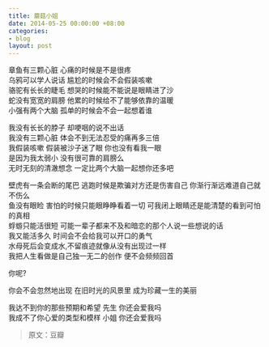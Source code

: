 ```yaml
---
title: 蘑菇小姐
date: 2014-05-25 00:00:00 +08:00
categories:
- blog
layout: post
---
```


章鱼有三颗心脏 心痛的时候是不是很疼<br>
乌鸦可以学人说话 尴尬的时候会不会假装咳嗽<br>
骆驼有长长的睫毛 想哭的时候能不能说是眼睛进了沙<br>
蛇没有宽宽的肩膀 他累的时候给不了能够依靠的温暖<br>
小强有两个大脑 孤单的时候会不会一起想着谁

我没有长长的脖子 却哽咽的说不出话<br>
我没有三颗心脏 体会不到无法忍受的痛再多三倍<br>
我假装咳嗽 假装被沙子迷了眼 你也没有看我一眼<br>
是因为我太弱小 没有很可靠的肩膀么<br>
无时无刻的清澈想念 一定比两个大脑一起想你还多吧

壁虎有一条会断的尾巴 逃跑时候是欺骗对方还是伤害自己 你渐行渐远难道自己就不伤么<br>
鱼没有眼睑 害怕的时候只能眼睁睁看着一切 可我闭上眼睛还是能清楚的看到可怕的真相<br>
蜉蝣只能活很短 可能一辈子都来不及和暗恋的那个人说一些想说的话<br>
我又能活多久 时间会不会给我可以开口的勇气<br>
水母死后会变成水,不留痕迹就像从没有出现过一样<br>
我把人生看做是自己独一无二的创作 便不会频频回首

你呢?

你会不会忽然地出现 在旧时光的风景里 成为珍藏一生的美丽

我达不到你的那些预期和希望 先生 你还会爱我吗<br>
我成不了你心爱的类型和模样 小姐 你还会爱我吗

> 原文：豆瓣

